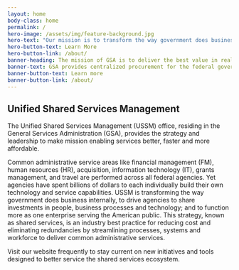 ```yaml
---
layout: home
body-class: home
permalink: /
hero-image: /assets/img/feature-background.jpg
hero-text: "Our mission is to transform the way government does business internally to improve the way the government services the American public."
hero-button-text: Learn More
hero-button-link: /about/
banner-heading: The mission of GSA is to deliver the best value in real estate, acquisition, and technology services to government and the American people.
banner-text: GSA provides centralized procurement for the federal government, offering billions of dollars worth of products, services, and facilities that federal agencies need to serve the public.
banner-button-text: Learn more
banner-button-link: /about/
---
```

## Unified Shared Services Management
The Unified Shared Services Management (USSM) office, residing in the General Services Administration (GSA), provides the strategy and leadership to make mission enabling services better, faster and more affordable.

Common administrative service areas like financial management (FM), human resources (HR), acquisition, information technology (IT), grants management, and travel are performed across all federal agencies. Yet agencies have spent billions of dollars to each individually build their own technology and service capabilities. USSM is transforming the way government does business internally, to drive agencies to share investments in people, business processes and technology; and to function more as one enterprise serving the American public. This strategy, known as shared services, is an industry best practice for reducing cost and eliminating redundancies by streamlining processes, systems and workforce to deliver common administrative services.

Visit our website frequently to stay current on new initiatives and tools designed to better service the shared services ecosystem.
